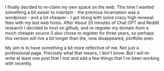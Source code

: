 I finally decided to re-claim my own space on the web. This time I wanted something a bit easier to maintain - the previous incarnation was a wordpress - and a lot cheaper - I got stung with some crazy high renewal fees with my last web hosts. After About 20 minutes of Chat GPT and Reddit research I decided to host on github, and re-register my domain from a much cheaper source (I also chose to register for three years, so perhaps this version will live a bit longer than the, now disappeared, portfolio one).

My aim is to have something a bit more reflective of me. Not just a professional page. Precisely what that means, I don't know. But I will re-write at least one post that I lost and add a few things that I've been working with recently.
